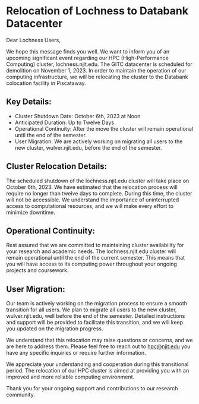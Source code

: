 # Relocation of Lochness to Databank Datacenter

Dear Lochness Users,


We hope this message finds you well. We want to inform you of an upcoming significant event regarding our HPC (High-Performance Computing) cluster, lochness.njit.edu. The GITC datacenter is scheduled for demolition on November 1, 2023. In order to maintain the operation of our computing infrastructure, we will be relocating the cluster to the Databank colocation facility in Piscataway.


## Key Details:


* Cluster Shutdown Date: October 6th, 2023 at Noon
* Anticipated Duration: Up to Twelve Days
* Operational Continuity: After the move the cluster will remain operational until the end of the semester.
* User Migration: We are actively working on migrating all users to the new cluster, wulver.njit.edu, before the end of the semester.


## Cluster Relocation Details:

The scheduled shutdown of the lochness.njit.edu cluster will take place on October 6th, 2023. We have estimated that the relocation process will require no longer than twelve days to complete. During this time, the cluster will not be accessible. We understand the importance of uninterrupted access to computational resources, and we will make every effort to minimize downtime.


## Operational Continuity:

Rest assured that we are committed to maintaining cluster availability for your research and academic needs. The lochness.njit.edu cluster will remain operational until the end of the current semester. This means that you will have access to its computing power throughout your ongoing projects and coursework.


## User Migration:

Our team is actively working on the migration process to ensure a smooth transition for all users. We plan to migrate all users to the new cluster, wulver.njit.edu, well before the end of the semester. Detailed instructions and support will be provided to facilitate this transition, and we will keep you updated on the migration progress.


We understand that this relocation may raise questions or concerns, and we are here to address them. Please feel free to reach out to hpc@njit.edu you have any specific inquiries or require further information.


We appreciate your understanding and cooperation during this transitional period. The relocation of our HPC cluster is aimed at providing you with an improved and more reliable computing environment.


Thank you for your ongoing support and contributions to our research community.


